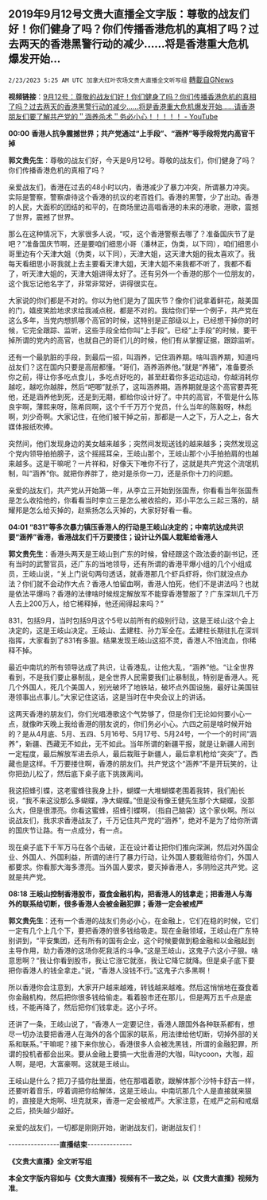 ## 2019年9月12号文贵大直播全文字版：尊敬的战友们好！你们健身了吗？你们传播香港危机的真相了吗？过去两天的香港黑警行动的减少……将是香港重大危机爆发开始…
`2/23/2023 5:25 AM UTC 加拿大红叶农场文贵大直播全文听写组` [轉載自GNews](https://gnews.org/articles/954991)

**视频链接**：[9月12号：尊敬的战友们好！你们健身了吗？你们传播香港危机的真相了吗？过去两天的香港黑警行动的减少……将是香港重大危机爆发开始……请香港朋友们要了解共产党的＂涵养杀术＂务必小心！！！！！ - YouTube](https://www.youtube.com/watch?v=xjRdi-rAZks&list=WL&index=110)


 
  


  

  

**00:00** **香港人抗争震撼世界；共产党通过“上手段”、“涵养”等手段将党内高官干掉**

  

  

**郭文贵先生**：尊敬的战友们好，今天是9月12号。尊敬的战友们，你们健身了吗？你们传播香港危机的真相了吗？

  

亲爱战友们，香港在过去的48小时以内，香港减少了暴力冲突，所谓暴力冲突。实际是警察，警察虐待这个香港的抗议的老百姓们。香港的黑警，少了出动。香港的人民，大面积的团结的和平的，在商场里边高唱香港的未来的港歌，港歌，震撼了世界，震撼了世界。

  

那么在这种情况下，大家很多人说，“哎，这个香港警察去哪了？准备国庆节了是吧？”准备国庆节啊，还是要咱们细思小哥（潘林正，伪类，以下同），咱们细思小哥里边有个天津大姐（伪类，以下同），天津大姐，这天津大姐的我太喜欢了。我每天看细思小哥我就上去主要看天津大姐，天津大姐不来我都不听了，我都不看了，听天津大姐的，天津大姐讲得太好了。还有另外一个香港的那个一位朋友的，这个我忘记他名字了，非常非常好，讲得很实在。

  

大家说的你们都是不对的。你以为他们是为了国庆节？像你们说拿着鲜花，敲美国的门，嬉皮笑脸地求求给我减点税，都是不对的。我给你们举一个例子，共产党在这么多年，当党内想抓哪个高官的时候，这特别是正部级以上，已经想干掉你的时候，它完全跟踪、监听，这些手段全给你叫“上手段”。已经“上手段”的时候，要干掉所谓的党内的高官，也就自己的哥们儿的时候，他们有从掌握证据，跟踪监听。

  

还有一个最肮脏的手段，到最后一招，叫涵养，记住涵养期。啥叫涵养期，知道吗战友们？这在国内只要是高层都懂。“哥们，涵养涵养他。”就是“养猪”，准备要杀你之前，得让你多吃点食儿，多吃点好吃的，甚至赶着你多运动运动，你越消耗你越吃，越吃你越胖，然后“吧唧”就杀了，这叫涵养期。涵养期就是这个高官要弄死他，还是涵养他到死，还是到无期，都给你设计好了。中共的高官，不管是什么陈良宇啊，薄熙来呀，陈希同啊，这个千千万万个党员，什么当年的陈毅呀，林彪啊，刘少奇啊。大家记住，在他们被干掉之前，那都是一人之下，万人之上，各大媒体报纸吹捧。

  

突然间，他们发现身边的美女越来越多；突然间发现送钱的越来越多；突然发现这个党内领导拍拍膀子，这个摇摇耳朵，王岐山那个，王岐山那个小手拍拍肩的也越来越多。这是干嘛呢？一片祥和，好像天下唯你不行了，这就是共产党这个流氓机制，叫“涵养”你。就把你养胖了，绝对是杀你一刀，还是杀你十刀的问题。

  

亲爱的战友们，共产党从开始第一年，从李立三开始到张国焘，你看看当年张国焘是怎么收拾他的，你看看当时李立三是怎么被收拾的，邓小平怎么三起三落的，胡耀邦是怎么给灭掉的，赵紫扬怎么灭掉的，大家好好看一看。

  

  

**04:01 “831”等多次暴力镇压香港人的行动是王岐山决定的；中南坑达成共识要“涵养”香港，香港战友们千万要搂住；设计让外国人栽赃给香港人**

  

  

**郭文贵先生**：香港头两天是王岐山到广东的时候，曾经跟这个政法委的副书记，还有当时的武警官员，还广东的当地领导，还有所谓的香港平爆小组的几个小组成员，王岐山说，“关上门说句两句透话，就香港那几个虾兵虾将，你们就没点办法？你们就不会动作大点？香港人怕留血啊，香港人怕死，他们不是讲法吗？也就是依法平爆吗？香港的法律啥时候规定解放军不能穿香港警服了？广东深圳几千万人去上200万人，给它稀释掉，他还闹得起来吗？”

  

831，包括9月，当时包括9月这个5号以前所有的级别行动，这是王岐山这个会上决定的，这是王岐山决定。王岐山、孟建柱、孙力军全在。孟建柱长期驻扎在深圳指挥，大家看到了831有多狠。结果发现王岐山这招不灵，香港人不怕流血，你稀释不掉。

  

最近中南坑的所有领导达成了共识，让香港乱，让他大乱，“涵养”他。“让全世界看到，不是我们要止暴制乱，是全世界人民需要我们止暴制乱，特别是香港人。死几个外国人，死几个美国人，别光破坏了地铁站，破坏点外国设施，最好让美国驻港领事出点事儿。”大家记住这话，这是当时在中央会议上的讲话。

  

这两天香港的朋友们，你们光唱港歌这个气势够了，但是你们无论如何要小心一点，就像昨天晚上我给香港的朋友说的，你们务必小心。六四之前是啥时候开始的？是从4月底、5月、五四、5月16号、5月17号、5月24号，一个一个的时间“涵养”，新疆、西藏无不如此，无不如此。当年所谓的新疆平报，就是让新疆人闹到一定程度，最后解放军进去杀人，最后栽赃于新疆人，最后拿机枪给“突突”了。西藏也是这样。千万要搂住啊，香港的朋友们。共产党这个“涵养”不是开玩笑的，让你把劲儿松了，然后底下桌子底下挑拨离间。

  

我这招蜂引蝶，这老蜜蜂往我身上扑，蝴蝶一大堆蝴蝶老围着我转，我们船长说，“我不来这没那么多蝴蝶，净大蝴蝶。”但是没有像王健先生那个大蝴蝶，没那么大，但是很漂亮。你看这蜜蜂，招蜂引蝶啊，（指自己脑袋）这个家伙啊。所以说战友们，我求求香港战友了，千万记住共产党的“涵养”，绝对不是为了给你所谓的国庆节让路。有一点成分，有一点。

  

现在桌子底下千军万马在各个击破，正在设计着让把你们推向深渊，然后对外国企业、外国人、外国利益，所谓的进行了暴力行动，让外国人要栽赃给你们，外国人都要求。你看那大海多漂亮。当外国人要求，要灭掉香港人，多阴险这共产党。这就是共产党。

  

  

**0****8****:18** **王岐山控制香港股市，蚕食金融机构，把香港人的钱拿走；把香港人与海外的联系给切断，很多香港人会被金融犯罪；香港一定会被戒严**

  

  

  

**郭文贵先生**：还有一个香港的战友们务必小心，在金融上，它们在稳的时候，它们一定有几个上几个下，要把香港的很多钱给吸走。现在金融领域，王岐山在广东特别讲到，“平安集团，还有所有的国有企业，这个时候要做到稳金融和以金融起到主导作用，助力香港的这场你死我活的斗争。”这是王岐山，这鬼子六这小子狠。啥意思啊？“我让你看到股市，我让它涨它就涨，我让它降它就降。但是桌子底下要把你香港人的钱全拿走。”说，“香港人没钱不行。”这鬼子六多黑啊！

  

所以香港你会注意到，大家开户越来越难，转钱越来越难。然后这悄悄地在蚕食着你金融机构，然后把你很多钱给偷走。看着股市还在那儿，但是两万五千点是底线，不能再降了，然后把你们钱拿走。这小子坏。

  

还讲了一条，王岐山说了，“香港人一定要记住，香港人跟国外各种联系都有，想尽一切办法要把香港人在海外的各个国家的联系，用法律给他切断，切掉外部的关系和联系。”干嘛呢？接下来你放心，香港很多人会被洗黑钱，所谓的金融犯罪，所谓的投机者都会出来。要从金融上要搞一大批香港的大咖，叫tycoon，大咖，超人啊，是吧，大富豪啊。这就是王岐山。

  

王岐山是什么？把刀子插你肚里面，他在那唱着歌，跟解体那个沙特卡舒吉一样，还要听着音乐，哼着调把你给解体，这是王岐山。中南坑那几个人是直接就来狠的，直接是大炮啊、坦克就来，香港一定会被戒严。大家注意，在戒严之前和戒烟之后，损失越少越好。

亲爱的战友们，一切都是刚刚开始，谢谢战友们，谢谢战友们！


\----------------**直播结束**\--------------

 **《文贵大直播》全文听写组** 


**本全文字版内容如与《文贵大直播》视频有不一致之处，以《文贵大直播》视频为准**。








